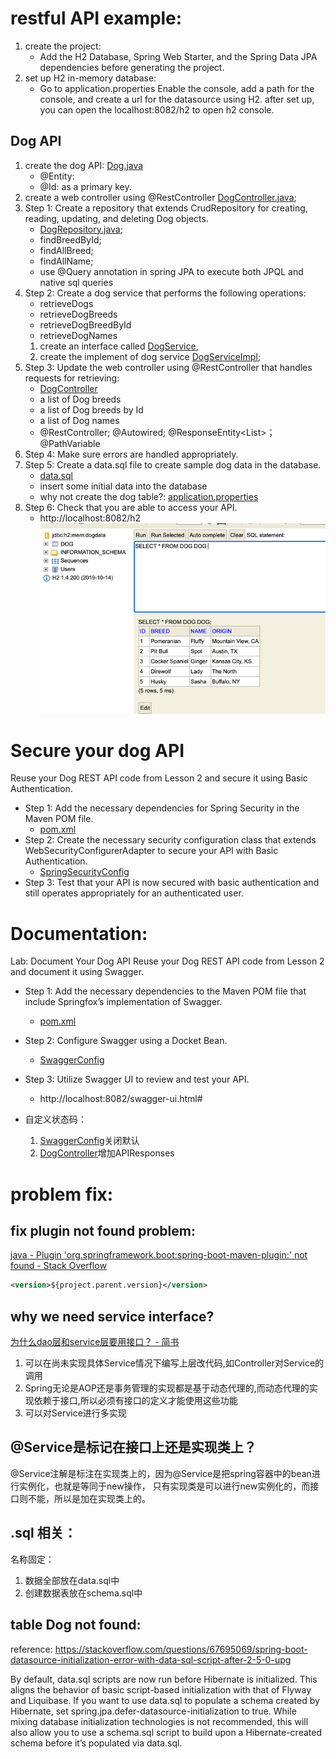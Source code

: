 # restful API example:
1. create the project: 
   - Add the H2 Database, Spring Web Starter, and the Spring Data JPA dependencies before generating the project.
2. set up H2 in-memory database:
    - Go to application.properties Enable the console, add a path for the console, and create a url for the datasource using H2.
after set up, you can open the localhost:8082/h2 to open h2 console.
## Dog API 
1. create the dog API: [Dog.java](./src/main/java/com/udacity/RestAPIexample/entity/Dog.java)
   - @Entity:
   - @Id: as a primary key.
2. create a web controller using @RestController  [DogController.java](./src/main/java/com/udacity/RestAPIexample/web/DogController.java);
3. Step 1: Create a repository that extends CrudRepository for creating, reading, updating, and deleting Dog objects.
   - [DogRepository.java](./src/main/java/com/udacity/RestAPIexample/repository/DogRepository.java);
   - findBreedById;
   - findAllBreed;
   - findAllName;
   - use @Query annotation in spring JPA to execute both JPQL and native sql queries
4. Step 2: Create a dog service that performs the following operations:
   - retrieveDogs 
   - retrieveDogBreeds
   - retrieveDogBreedById
   - retrieveDogNames
   1. create an interface called [DogService](./src/main/java/com/udacity/RestAPIexample/service/DogService.java),
   2. create the implement of dog service [DogServiceImpl](./src/main/java/com/udacity/RestAPIexample/service/DogServiceImpl.java);
5. Step 3: Update the web controller using @RestController that handles requests for retrieving:
   - [DogController](./src/main/java/com/udacity/RestAPIexample/web/DogController.java)
   - a list of Dog breeds
   - a list of Dog breeds by Id
   - a list of Dog names
   - @RestController; @Autowired; @ResponseEntity<List<Dog>>； @PathVariable
6. Step 4: Make sure errors are handled appropriately.
7. Step 5: Create a data.sql file to create sample dog data in the database.
   - [data.sql](./src/main/resources/data.sql)
   - insert some initial data into the database
   - why not create the dog table?: [application.properties](./src/main/resources/application.properties)
8. Step 6: Check that you are able to access your API.
   - http://localhost:8082/h2
   ![img.png](img.png)
# Secure your dog API
Reuse your Dog REST API code from Lesson 2 and secure it using Basic Authentication.

- Step 1: Add the necessary dependencies for Spring Security in the Maven POM file.
  - [pom.xml](./pom.xml)
- Step 2: Create the necessary security configuration class that extends WebSecurityConfigurerAdapter to secure your API with Basic Authentication.
   - [SpringSecurityConfig](./src/main/java/com/udacity/RestAPIexample/config/SpringSecurityConfig.java)
- Step 3: Test that your API is now secured with basic authentication and still operates appropriately for an authenticated user.

# Documentation:
Lab: Document Your Dog API
Reuse your Dog REST API code from Lesson 2 and document it using Swagger.

- Step 1: Add the necessary dependencies to the Maven POM file that include Springfox’s implementation of Swagger.   
   - [pom.xml](./pom.xml)
- Step 2: Configure Swagger using a Docket Bean.
   - [SwaggerConfig](./src/main/java/com/udacity/RestAPIexample/config/SwaggerConfig.java)

- Step 3: Utilize Swagger UI to review and test your API.
   - http://localhost:8082/swagger-ui.html#
- 自定义状态码：
   1. [SwaggerConfig](./src/main/java/com/udacity/RestAPIexample/config/SwaggerConfig.java)关闭默认
   2. [DogController](./src/main/java/com/udacity/RestAPIexample/web/DogController.java)增加APIResponses
# problem fix:
## fix plugin not found problem:
[java - Plugin 'org.springframework.boot:spring-boot-maven-plugin:' not found - Stack Overflow](https://stackoverflow.com/questions/64639836/plugin-org-springframework-bootspring-boot-maven-plugin-not-found)
```xml
<version>${project.parent.version}</version>
```
## why we need service interface?
[为什么dao层和service层要用接口？ - 简书](https://www.jianshu.com/p/64abdd29bdf6)
1. 可以在尚未实现具体Service情况下编写上层改代码,如Controller对Service的调用
2. Spring无论是AOP还是事务管理的实现都是基于动态代理的,而动态代理的实现依赖于接口,所以必须有接口的定义才能使用这些功能
3. 可以对Service进行多实现

## @Service是标记在接口上还是实现类上？
@Service注解是标注在实现类上的，因为@Service是把spring容器中的bean进行实例化，也就是等同于new操作，
只有实现类是可以进行new实例化的，而接口则不能，所以是加在实现类上的。

## .sql 相关：
名称固定：
1. 数据全部放在data.sql中
2. 创建数据表放在schema.sql中

## table Dog not found:
reference: https://stackoverflow.com/questions/67695069/spring-boot-datasource-initialization-error-with-data-sql-script-after-2-5-0-upg  

By default, data.sql scripts are now run before Hibernate is initialized.
This aligns the behavior of basic script-based initialization with that of Flyway and Liquibase.
If you want to use data.sql to populate a schema created by Hibernate,
set spring.jpa.defer-datasource-initialization to true.
While mixing database initialization technologies is not recommended,
this will also allow you to use a schema.sql script to build upon a Hibernate-created schema before it’s populated via data.sql.